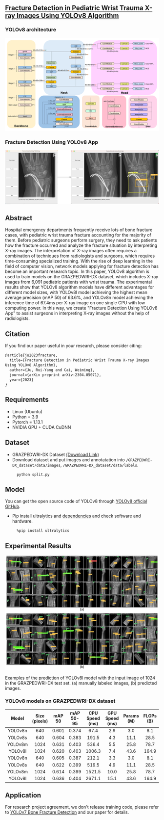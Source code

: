 ## [Fracture Detection in Pediatric Wrist Trauma X-ray Images Using YOLOv8 Algorithm](https://arxiv.org/abs/2304.05071)
### YOLOv8 architecture
<p align="center">
  <img src="img/figure_details.jpg" width="640" title="Stage-1">
</p>

### Fracture Detection Using YOLOv8 App
<p align="center">
  <img src="img/figure_application.jpg" width="640" title="Stage-2">
</p>

## Abstract
Hospital emergency departments frequently receive lots of bone fracture cases, with pediatric wrist trauma fracture accounting for the majority of them. Before pediatric surgeons perform surgery, they need to ask patients how the fracture occurred and analyze the fracture situation by interpreting X-ray images. The interpretation of X-ray images often requires a combination of techniques from radiologists and surgeons, which requires time-consuming specialized training. With the rise of deep learning in the field of computer vision, network models applying for fracture detection has become an important research topic. In this paper, YOLOv8 algorithm is used to train models on the GRAZPEDWRI-DX dataset, which includes X-ray images from 6,091 pediatric patients with wrist trauma. The experimental results show that YOLOv8 algorithm models have different advantages for different model sizes, with YOLOv8l model achieving the highest mean average precision (mAP 50) of 63.6%, and YOLOv8n model achieving the inference time of 67.4ms per X-ray image on one single CPU with low computing power. In this way, we create "Fracture Detection Using YOLOv8 App" to assist surgeons in interpreting X-ray images without the help of radiologists.

## Citation
If you find our paper useful in your research, please consider citing:

    @article{ju2023fracture,
      title={Fracture Detection in Pediatric Wrist Trauma X-ray Images Using YOLOv8 Algorithm},
      author={Ju, Rui-Yang and Cai, Weiming},
      journal={arXiv preprint arXiv:2304.05071},
      year={2023}
    }
    
## Requirements
* Linux (Ubuntu)
* Python = 3.9
* Pytorch = 1.13.1
* NVIDIA GPU + CUDA CuDNN

## Dataset
* GRAZPEDWRI-DX Dataset [(Download Link)](https://figshare.com/articles/dataset/GRAZPEDWRI-DX/14825193)
* Download dataset and put images and annotatation into `/GRAZPEDWRI-DX_dataset/data/images`, `/GRAZPEDWRI-DX_dataset/data/labels`.
  ```
    python split.py
  ```
   
## Model
You can get the open source code of YOLOv8 through [YOLOv8 official GitHub](https://github.com/ultralytics/ultralytics).
* Pip install ultralytics and [dependencies](https://github.com/ultralytics/ultralytics/blob/main/requirements.txt) and check software and hardware.
  ```
    %pip install ultralytics
  ```

## Experimental Results
<p align="center">
  <img src="img/figure_result.jpg" width="640" title="Stage-1">
</p>
Examples of the prediction of YOLOv8l model with the input image of 1024 in the GRAZPEDWRI-DX test set. (a) manually labeled images, (b) predicted images.

### YOLOv8 models on GRAZPEDWRI-DX dataset
| Model | Size (pixels) | mAP 50 | mAP 50-95 | CPU Speed (ms) | GPU Speed (ms) | Params (M) | FLOPs (B) |
| :---: | :---: | :---: | :---: | :---: | :---: | :---: | :---: |
| YOLOv8n | 640 | 0.601 | 0.374 | 67.4 | 2.9 | 3.0 | 8.1 |
| YOLOv8s | 640 | 0.604 | 0.383 | 191.5 | 4.3 | 11.1 | 28.5 |
| YOLOv8m | 1024 | 0.631 | 0.403 | 536.4 | 5.5 | 25.8 | 78.7 |
| YOLOv8l | 1024 | 0.620 | 0.403 | 1006.3 | 7.4 | 43.6 | 164.9 |
| YOLOv8n | 640 | 0.605 | 0.387 | 212.1 | 3.3 | 3.0 | 8.1 |
| YOLOv8s | 640 | 0.622 | 0.399 | 519.5 | 4.9 | 11.1 | 28.5 |
| YOLOv8m | 1024 | 0.614 | 0.399 | 1521.5 | 10.0 | 25.8 | 78.7 |
| YOLOv8l | 1024 | 0.636 | 0.404 | 2671.1 | 15.1 | 43.6 | 164.9 | 

## Application
For research project agreement, we don't release training code, please refer to [YOLOv7 Bone Fracture Detection](https://github.com/mdciri/YOLOv7-Bone-Fracture-Detection) and our paper for details.
